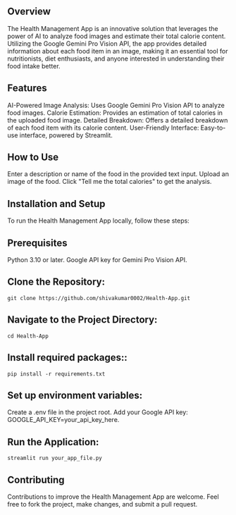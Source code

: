 ## Overview

The Health Management App is an innovative solution that leverages the power of AI to analyze food images and estimate their total calorie content. Utilizing the Google Gemini Pro Vision API, the app provides detailed information about each food item in an image, making it an essential tool for nutritionists, diet enthusiasts, and anyone interested in understanding their food intake better.

## Features

AI-Powered Image Analysis: Uses Google Gemini Pro Vision API to analyze food images.
Calorie Estimation: Provides an estimation of total calories in the uploaded food image.
Detailed Breakdown: Offers a detailed breakdown of each food item with its calorie content.
User-Friendly Interface: Easy-to-use interface, powered by Streamlit.

## How to Use

Enter a description or name of the food in the provided text input.
Upload an image of the food.
Click "Tell me the total calories" to get the analysis.

## Installation and Setup

To run the Health Management App locally, follow these steps:

## Prerequisites
Python 3.10 or later.
Google API key for Gemini Pro Vision API.

## Clone the Repository:
 ```
git clone https://github.com/shivakumar0002/Health-App.git

 ```
## Navigate to the Project Directory:
 ```
cd Health-App

 ```
## Install required packages::
 ```
pip install -r requirements.txt
 ```
## Set up environment variables:
Create a .env file in the project root.
Add your Google API key: GOOGLE_API_KEY=your_api_key_here.

## Run the Application:
 ```
streamlit run your_app_file.py

 ```
## Contributing

Contributions to improve the Health Management App are welcome. Feel free to fork the project, make changes, and submit a pull request.
